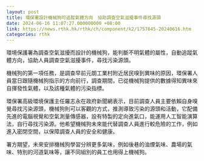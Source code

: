 ```yaml
---
layout: post
title: 環保署設計機械狗可追蹤氣體方向　協助調查空氣滋擾事件尋找源頭
date: 2024-06-16 11:07:27.000000000 +08:00
link: https://news.rthk.hk/rthk/ch/component/k2/1757645-20240616.htm
categories: rthk
---
```


環境保護署為調查空氣滋擾而設計的機械狗，能判斷不明氣體的屬性，自動追蹤氣體方向，協助人員調查空氣滋擾事件，尋找污染源頭。

機械狗的第一項任務，是調查早前元朗工業村附近居民嗅到異味的原因，環保署人員當日跟隨機械狗指示的方向前行，調查期間，已從機械狗提供的數據得知異味來自揮發性氣體，以及該種氣體的污染指標。

環保署高級環境保護主任羅志永在政府新聞網表示，目前調查人員主要依賴自身嗅覺尋找污染源頭，機械狗則可以客觀的方式，推測導致污染的源頭和活動，它配備先進的電腦視覺和空氣測量傳感器，設有特製的定向進氣口，能運用人工智能演算法，自行尋找污染源。他希望機械狗未來能代替調查人員進行較危險的工作，例如進入密閉空間，以保障調查人員的安全和健康。

署方期望，未來安排機械狗學習分辨更多氣味，例如後巷的油煙氣味、農場的氣味、特別的河道氣味等，讓不同組別的員工也用得上機械狗。
